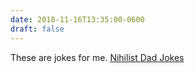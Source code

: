 ```yaml
---
date: 2018-11-16T13:35:00-0600
draft: false
---
```


These are jokes for me. [Nihilist Dad Jokes](https://www.mcsweeneys.net/articles/nihilist-dad-jokes)

